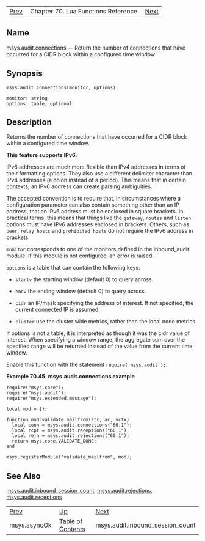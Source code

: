 |     |     |     |
| --- | --- | --- |
| [Prev](lua.ref.msys.asyncOk)  | Chapter 70. Lua Functions Reference |  [Next](lua.ref.msys.audit.inbound_session_count) |

<a name="lua.ref.msys.audit.connections"></a>
## Name

msys.audit.connections — Return the number of connections that have occurred for a CIDR block within a configured time window

<a name="idp17229920"></a>
## Synopsis

`msys.audit.connections(monitor, options);`

```
monitor: string
options: table, optional
```
<a name="idp17232944"></a>
## Description

Returns the number of connections that have occurred for a CIDR block within a configured time window.

**This feature supports IPv6.**

IPv6 addresses are much more flexible than IPv4 addresses in terms of their formatting options. They also use a different delimiter character than IPv4 addresses (a colon instead of a period). This means that in certain contexts, an IPv6 address can create parsing ambiguities.

The accepted convention is to require that, in circumstances where a configuration parameter can also contain something other than an IP address, that an IPv6 address must be enclosed in square brackets. In practical terms, this means that things like the `gateway`, `routes` and `listen` options must have IPv6 addresses enclosed in brackets. Others, such as `peer`, `relay_hosts` and `prohibited_hosts` do not require the IPv6 address in brackets.

`monitor` corresponds to one of the monitors defined in the inbound_audit module. If this module is not configured, an error is raised.

`options` is a table that can contain the following keys:

*   `startv` the starting window (default 0) to query across.

*   `endv` the ending window (default 0) to query across.

*   `cidr` an IP/mask specifying the address of interest. If not specified, the current connected IP is assumed.

*   `cluster` use the cluster wide metrics, rather than the local node metrics.

If options is not a table, it is interpreted as though it was the cidr value of interest. When specifying a window range, the aggregate sum over the specified range will be returned instead of the value from the current time window.

Enable this function with the statement `require('msys.audit');`.

<a name="lua.ref.msys.audit.connections.example"></a>

**Example 70.45. msys.audit.connections example**

```
require("msys.core");
require("msys.audit");
require("msys.extended.message");

local mod = {};

function mod:validate_mailfrom(str, ac, vctx)
  local conn = msys.audit.connections("60,1");
  local rcpt = msys.audit.receptions("60,1");
  local rejn = msys.audit.rejections("60,1");
  return msys.core.VALIDATE_DONE;
end

msys.registerModule("validate_mailfrom", mod);
```

<a name="idp17252688"></a>
## See Also

[msys.audit.inbound_session_count](lua.ref.msys.audit.inbound_session_count "msys.audit.inbound_session_count"), [msys.audit.rejections](lua.ref.msys.audit.rejections "msys.audit.rejections"), [msys.audit.receptions](lua.ref.msys.audit.receptions "msys.audit.receptions")

|     |     |     |
| --- | --- | --- |
| [Prev](lua.ref.msys.asyncOk)  | [Up](lua.function.details) |  [Next](lua.ref.msys.audit.inbound_session_count) |
| msys.asyncOk  | [Table of Contents](index) |  msys.audit.inbound_session_count |


